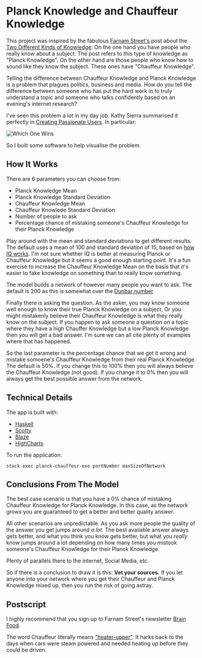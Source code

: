 # Planck Knowledge and Chauffeur Knowledge

This project was inspired by the fabulous [Farnam Street's](https://www.farnamstreetblog.com/about/) post about the [Two Different Kinds of Knowledge](https://www.farnamstreetblog.com/2015/09/two-types-of-knowledge/): On the one hand you have people who really know about a subject. The post refers to this type of knowledge as "Planck Knowledge". On the other hand are those people who know how to sound like they know the subject. These ones have "Chauffeur Knowledge".

Telling the difference between Chauffeur Knowledge and Planck Knowledge is a problem that plagues politics, business and media. How do you tell the difference between someone who has put the hard work in to truly understand a topic and someone who talks confidently based on an evening's internet research?

I've seen this problem a lot in my day job. Kathy Sierra summarised it perfectly in [Creating Passionate Users](http://headrush.typepad.com/). In particular:

![Which One Wins](http://headrush.typepad.com/photos/uncategorized/2007/04/06/glibwin.jpg)

So I built some software to help visualise the problem.

## How It Works

There are 6 parameters you can choose from:
* Planck Knowledge Mean
* Planck Knowledge Standard Deviation
* Chauffeur Knowledge Mean
* Chauffeur Knowlede Standard Deviation
* Number of people to ask
* Percentage chance of mistaking someone's Chauffeur Knowledge for their Planck Knowledge

Play around with the mean and standard deviations to get different results. The default uses a mean of 100 and standard deviation of 15, based on [how IQ works](https://en.wikipedia.org/wiki/Intelligence_quotient#Current_tests). I'm not sure whether IQ is better at measuring Planck or Chauffeur Knowledge but it seems a good enough starting point. It's a fun exercise to increase the Chauffeur Knowledge Mean on the basis that it's easier to fake knowledge on something than to really know something.

The model builds a network of however many people you want to ask. The default is 200 as this is somewhat over the [Dunbar number](https://en.wikipedia.org/wiki/Dunbar%27s_number)

Finally there is asking the question. As the asker, you may know someone well enough to know their true Planck Knowledge on a subject, Or you might mistakenly believe their
Chauffeur Knowledge is what they really know on the subject. If you happen to ask someone a question on a topic where they have a high Chauffer Knowledge but a low Planck Knowledge then you will get a bad answer. I'm sure we can all cite plenty of examples where that has happened.

So the last parameter is the percentage chance that we get it wrong and mistake somoene's Chauffeur Knowledge from their real Planck Knowledge. The default is 50%. If you change this to 100% then you will always believe the Chauffeur Knowledge (not good). If you change it to 0% then you will always get the best possible answer from the network.

## Technical Details

The app is built with:
* [Haskell](https://www.haskell.org/)
* [Scotty](https://github.com/scotty-web/scotty)
* [Blaze](https://hackage.haskell.org/package/blaze-html)
* [HighCharts](https://www.highcharts.com/)

To run the application:
```
stack exec planck-chauffeur-exe portNumber maxSizeOfNetwork
```

## Conclusions From The Model

The best case scenario is that you have a 0% chance of mistaking Chauffeur Knowledge for Planck Knowledge. In this case, as the network grows you are guaranteed to get a better and better quality answer.

All other scenarios are unpredictable. As you ask more people the quality of the answer you get jumps around _a lot_. The best available answer always gets better, and what you think you know gets better, but what you *really* know jumps around a lot depending on how many times you mistook someone's Chauffeur Knowledge for their Planck Knowledge.

Plenty of parallels there to the internet, Social Media, etc.

So if there is a conclusion to draw it is this: **Vet your sources.** If you let anyone into your network where you get their Chauffeur and Planck Knowledge mixed up, then you run the risk of going astray.

## Postscript

I highly recommend that you sign up to Farnam Street's newsletter [Brain Food](https://www.farnamstreetblog.com/newsletter/).

The word Chauffeur literally means ["heater-upper"](http://etymonline.com/index.php?term=chauffeur). It harks back to the days when cars were steam powered and needed heating up before they could be driven.
